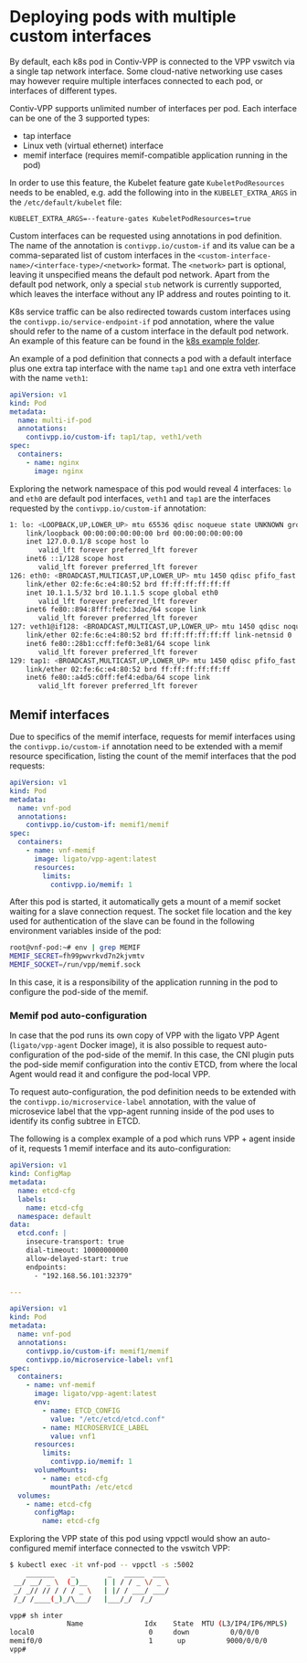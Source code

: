 # Deploying pods with multiple custom interfaces

By default, each k8s pod in Contiv-VPP is connected to the VPP vswitch via a single 
tap network interface. Some cloud-native networking use cases may however require 
multiple interfaces connected to each pod, or interfaces of different types.

Contiv-VPP supports unlimited number of interfaces per pod. Each interface can
be one of the 3 supported types:
 - tap interface
 - Linux veth (virtual ethernet) interface
 - memif interface (requires memif-compatible application running in the pod)

In order to use this feature, the Kubelet feature gate `KubeletPodResources` needs to be enabled,
e.g. add the following into in the `KUBELET_EXTRA_ARGS` in the `/etc/default/kubelet` file:
```
KUBELET_EXTRA_ARGS=--feature-gates KubeletPodResources=true
```

Custom interfaces can be requested using annotations in pod definition. The name
of the annotation is `contivpp.io/custom-if` and its value can be a comma-separated
list of custom interfaces in the `<custom-interface-name>/<interface-type>/<network>`
format. The `<network>` part is optional, leaving it unspecified means the default pod
network. Apart from the default pod network, only a special `stub` network is 
currently supported, which leaves the interface without any IP address and routes pointing to it.

K8s service traffic can be also redirected towards custom interfaces using the `contivpp.io/service-endpoint-if` 
pod annotation, where the value should refer to the name of a custom interface in the default pod network.
An example of this feature can be found in the [k8s example folder](../../k8s/examples/memif).

An example of a pod definition that connects a pod with a default interface plus one 
extra tap interface with the name `tap1` and one extra veth interface with the name `veth1`:

```yaml
apiVersion: v1
kind: Pod
metadata:
  name: multi-if-pod
  annotations:
    contivpp.io/custom-if: tap1/tap, veth1/veth
spec:
  containers:
    - name: nginx
      image: nginx
```

Exploring the network namespace of this pod would reveal 4 interfaces: `lo` and `eth0` are default
pod interfaces, `veth1` and `tap1` are the interfaces requested by the `contivpp.io/custom-if` annotation:
```bash
1: lo: <LOOPBACK,UP,LOWER_UP> mtu 65536 qdisc noqueue state UNKNOWN group default qlen 1
    link/loopback 00:00:00:00:00:00 brd 00:00:00:00:00:00
    inet 127.0.0.1/8 scope host lo
       valid_lft forever preferred_lft forever
    inet6 ::1/128 scope host 
       valid_lft forever preferred_lft forever
126: eth0: <BROADCAST,MULTICAST,UP,LOWER_UP> mtu 1450 qdisc pfifo_fast state UNKNOWN group default qlen 1000
    link/ether 02:fe:6c:e4:80:52 brd ff:ff:ff:ff:ff:ff
    inet 10.1.1.5/32 brd 10.1.1.5 scope global eth0
       valid_lft forever preferred_lft forever
    inet6 fe80::894:8fff:fe0c:3dac/64 scope link 
       valid_lft forever preferred_lft forever
127: veth1@if128: <BROADCAST,MULTICAST,UP,LOWER_UP> mtu 1450 qdisc noqueue state UP group default qlen 1000
    link/ether 02:fe:6c:e4:80:52 brd ff:ff:ff:ff:ff:ff link-netnsid 0
    inet6 fe80::28b1:ccff:fef0:3e81/64 scope link 
       valid_lft forever preferred_lft forever
129: tap1: <BROADCAST,MULTICAST,UP,LOWER_UP> mtu 1450 qdisc pfifo_fast state UNKNOWN group default qlen 1000
    link/ether 02:fe:6c:e4:80:52 brd ff:ff:ff:ff:ff:ff
    inet6 fe80::a4d5:c0ff:fef4:edba/64 scope link 
       valid_lft forever preferred_lft forever
```


## Memif interfaces
Due to specifics of the memif interface, requests for memif interfaces using the 
`contivpp.io/custom-if` annotation need to be extended with a memif resource specification,
listing the count of the memif interfaces that the pod requests:

```yaml
apiVersion: v1
kind: Pod
metadata:
  name: vnf-pod
  annotations:
    contivpp.io/custom-if: memif1/memif
spec:
  containers:
    - name: vnf-memif
      image: ligato/vpp-agent:latest
      resources:
        limits:
          contivpp.io/memif: 1
```

After this pod is started, it automatically gets a mount of a memif socket waiting for a slave
connection request. The socket file location and the key used for authentication of the slave
can be found in the following environment variables inside of the pod:
```bash
root@vnf-pod:~# env | grep MEMIF
MEMIF_SECRET=fh99pwvrkvd7n2kjvmtv
MEMIF_SOCKET=/run/vpp/memif.sock
```

In this case, it is a responsibility of the application running in the pod to configure 
the pod-side of the memif.


### Memif pod auto-configuration
In case that the pod runs its own copy of VPP with the ligato VPP Agent (`ligato/vpp-agent` Docker
image), it is also possible to request auto-configuration of the pod-side of the memif.
In this case, the CNI plugin puts the pod-side memif configuration into the contiv ETCD,
from where the local Agent would read it and configure the pod-local VPP.

To request auto-configuration, the pod definition needs to be extended with the
`contivpp.io/microservice-label` annotation, with the value of microsevice label that
the vpp-agent running inside of the pod uses to identify its config subtree in ETCD.

The following is a complex example of a pod which runs VPP + agent inside of it, requests
1 memif interface and its auto-configuration:

```yaml
apiVersion: v1
kind: ConfigMap
metadata:
  name: etcd-cfg
  labels:
    name: etcd-cfg
  namespace: default
data:
  etcd.conf: |
    insecure-transport: true
    dial-timeout: 10000000000
    allow-delayed-start: true
    endpoints:
      - "192.168.56.101:32379"

---

apiVersion: v1
kind: Pod
metadata:
  name: vnf-pod
  annotations:
    contivpp.io/custom-if: memif1/memif
    contivpp.io/microservice-label: vnf1
spec:
  containers:
    - name: vnf-memif
      image: ligato/vpp-agent:latest
      env:
        - name: ETCD_CONFIG
          value: "/etc/etcd/etcd.conf"
        - name: MICROSERVICE_LABEL
          value: vnf1
      resources:
        limits:
          contivpp.io/memif: 1
      volumeMounts:
        - name: etcd-cfg
          mountPath: /etc/etcd
  volumes:
    - name: etcd-cfg
      configMap:
        name: etcd-cfg
```

Exploring the VPP state of this pod using vppctl would show an auto-configured memif
interface connected to the vswitch VPP:

```bash
$ kubectl exec -it vnf-pod -- vppctl -s :5002
    _______    _        _   _____  ___ 
 __/ __/ _ \  (_)__    | | / / _ \/ _ \
 _/ _// // / / / _ \   | |/ / ___/ ___/
 /_/ /____(_)_/\___/   |___/_/  /_/    

vpp# sh inter
              Name               Idx    State  MTU (L3/IP4/IP6/MPLS)     Counter          Count     
local0                            0     down          0/0/0/0       
memif0/0                          1      up          9000/0/0/0      
vpp# 
```
